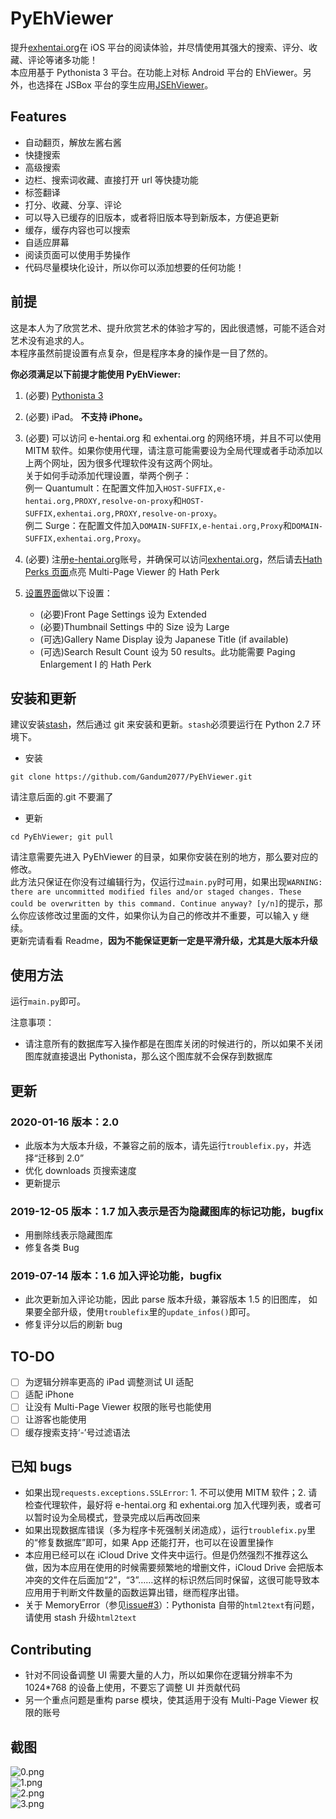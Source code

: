 # PyEhViewer

提升[exhentai.org](https://exhentai.org)在 iOS 平台的阅读体验，并尽情使用其强大的搜索、评分、收藏、评论等诸多功能！  
本应用基于 Pythonista 3 平台。在功能上对标 Android 平台的 EhViewer。另外，也选择在 JSBox 平台的孪生应用[JSEhViewer](https://github.com/Gandum2077/JSEhViewer)。

## Features

- 自动翻页，解放左酱右酱
- 快捷搜索
- 高级搜索
- 边栏、搜索词收藏、直接打开 url 等快捷功能
- 标签翻译
- 打分、收藏、分享、评论
- 可以导入已缓存的旧版本，或者将旧版本导到新版本，方便追更新
- 缓存，缓存内容也可以搜索
- 自适应屏幕
- 阅读页面可以使用手势操作
- 代码尽量模块化设计，所以你可以添加想要的任何功能！

## 前提

这是本人为了欣赏艺术、提升欣赏艺术的体验才写的，因此很遗憾，可能不适合对艺术没有追求的人。  
本程序虽然前提设置有点复杂，但是程序本身的操作是一目了然的。

**你必须满足以下前提才能使用 PyEhViewer:**

1. (必要) [Pythonista 3](https://apps.apple.com/cn/app/pythonista-3/id1085978097)
2. (必要) iPad。 **不支持 iPhone。**
3. (必要) 可以访问 e-hentai.org 和 exhentai.org 的网络环境，并且不可以使用 MITM 软件。如果你使用代理，请注意可能需要设为全局代理或者手动添加以上两个网址，因为很多代理软件没有这两个网址。  
   关于如何手动添加代理设置，举两个例子：  
   例一 Quantumult：在配置文件加入`HOST-SUFFIX,e-hentai.org,PROXY,resolve-on-proxy`和`HOST-SUFFIX,exhentai.org,PROXY,resolve-on-proxy`。  
   例二 Surge：在配置文件加入`DOMAIN-SUFFIX,e-hentai.org,Proxy`和`DOMAIN-SUFFIX,exhentai.org,Proxy`。
4. (必要) 注册[e-hentai.org](https://e-hentai.org)账号，并确保可以访问[exhentai.org](https://exhentai.org)，然后请去[Hath Perks 页面](https://e-hentai.org/hathperks.php)点亮 Multi-Page Viewer 的 Hath Perk
5. [设置界面](https://exhentai.org/uconfig.php)做以下设置：

   - (必要)Front Page Settings 设为 Extended
   - (必要)Thumbnail Settings 中的 Size 设为 Large
   - (可选)Gallery Name Display 设为 Japanese Title (if available)
   - (可选)Search Result Count 设为 50 results。此功能需要 Paging Enlargement I 的 Hath Perk

## 安装和更新

建议安装[stash](https://github.com/ywangd/stash)，然后通过 git 来安装和更新。`stash`必须要运行在 Python 2.7 环境下。

- 安装

```
git clone https://github.com/Gandum2077/PyEhViewer.git
```

请注意后面的.git 不要漏了

- 更新

```
cd PyEhViewer; git pull
```

请注意需要先进入 PyEhViewer 的目录，如果你安装在别的地方，那么要对应的修改。  
此方法只保证在你没有过编辑行为，仅运行过`main.py`时可用，如果出现`WARNING: there are uncommitted modified files and/or staged changes. These could be overwritten by this command. Continue anyway? [y/n]`的提示，那么你应该修改过里面的文件，如果你认为自己的修改并不重要，可以输入 y 继续。  
更新完请看看 Readme，**因为不能保证更新一定是平滑升级，尤其是大版本升级**

## 使用方法

运行`main.py`即可。

注意事项：

- 请注意所有的数据库写入操作都是在图库关闭的时候进行的，所以如果不关闭图库就直接退出 Pythonista，那么这个图库就不会保存到数据库

## 更新

### 2020-01-16 版本：2.0

- 此版本为大版本升级，不兼容之前的版本，请先运行`troublefix.py`，并选择“迁移到 2.0”
- 优化 downloads 页搜索速度
- 更新提示

### 2019-12-05 版本：1.7 加入表示是否为隐藏图库的标记功能，bugfix

- 用删除线表示隐藏图库
- 修复各类 Bug

### 2019-07-14 版本：1.6 加入评论功能，bugfix

- 此次更新加入评论功能，因此 parse 版本升级，兼容版本 1.5 的旧图库，
  如果要全部升级，使用`troublefix`里的`update_infos()`即可。
- 修复评分以后的刷新 bug

## TO-DO

- [ ] 为逻辑分辨率更高的 iPad 调整测试 UI 适配
- [ ] 适配 iPhone
- [ ] 让没有 Multi-Page Viewer 权限的账号也能使用
- [ ] 让游客也能使用
- [ ] 缓存搜索支持‘-’号过滤语法

## 已知 bugs

- 如果出现`requests.exceptions.SSLError`: 1. 不可以使用 MITM 软件；2. 请检查代理软件，最好将 e-hentai.org 和 exhentai.org 加入代理列表，或者可以暂时设为全局模式，登录完成以后再改回来
- 如果出现数据库错误（多为程序卡死强制关闭造成），运行`troublefix.py`里的“修复数据库”即可，如果 App 还能打开，也可以在设置里操作
- 本应用已经可以在 iCloud Drive 文件夹中运行。但是仍然强烈不推荐这么做，因为本应用在使用的时候需要频繁地的增删文件，iCloud Drive 会把版本冲突的文件在后面加“2”，“3”……这样的标识然后同时保留，这很可能导致本应用用于判断文件数量的函数运算出错，继而程序出错。
- 关于 MemoryError（参见[issue#3](https://github.com/Gandum2077/PyEhViewer/issues/3)）：Pythonista 自带的`html2text`有问题，请使用 stash 升级`html2text`

## Contributing

- 针对不同设备调整 UI 需要大量的人力，所以如果你在逻辑分辨率不为 1024\*768 的设备上使用，不要忘了调整 UI 并贡献代码
- 另一个重点问题是重构 parse 模块，使其适用于没有 Multi-Page Viewer 权限的账号

## 截图

![0.png](https://github.com/Gandum2077/PyEhViewer/blob/master/screenshots/0.png)  
![1.png](https://github.com/Gandum2077/PyEhViewer/blob/master/screenshots/1.png)  
![2.png](https://github.com/Gandum2077/PyEhViewer/blob/master/screenshots/2.png)  
![3.png](https://github.com/Gandum2077/PyEhViewer/blob/master/screenshots/3.png)
